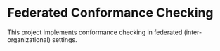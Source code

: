 # Federated Conformance Checking
This project implements conformance checking in federated (inter-organizational) settings. 